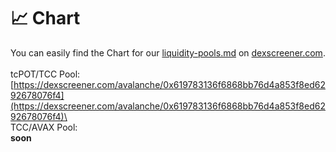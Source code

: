 # 📈 Chart

You can easily find the Chart for our [liquidity-pools.md](liquidity-pools.md "mention") on [dexscreener.com](https://dexscreener.com).\
\
tcPOT/TCC Pool:\
[https://dexscreener.com/avalanche/0x619783136f6868bb76d4a853f8ed6292678076f4](https://dexscreener.com/avalanche/0x619783136f6868bb76d4a853f8ed6292678076f4)\
\
TCC/AVAX Pool:\
**soon**
